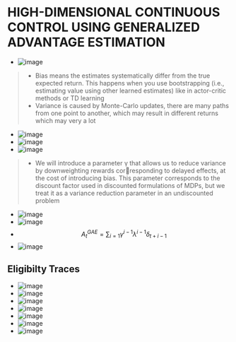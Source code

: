 # HIGH-DIMENSIONAL CONTINUOUS CONTROL USING GENERALIZED ADVANTAGE ESTIMATION

* ![image](https://github.com/user-attachments/assets/d282198f-edfe-4a8a-b980-d900c4524f3d)

> * Bias means the estimates systematically differ from the true expected return. 
This happens when you use bootstrapping (i.e., estimating value using other learned estimates) 
like in actor-critic methods or TD learning
> * Variance is caused by Monte-Carlo updates, there are many paths from one point to another, which may result in different returns which may very a lot

* ![image](https://github.com/user-attachments/assets/54e43f5d-3a4a-4ce8-a4ea-67a7d12b4a07)
* ![image](https://github.com/user-attachments/assets/ae71380b-182e-49dd-8601-37c78ad4695e)
* ![image](https://github.com/user-attachments/assets/6fcb5a20-5628-4f6a-a644-32f63a5054e4)
> * We will introduce a parameter γ that allows us to reduce variance by downweighting rewards corresponding to delayed effects, at the cost of introducing bias. This parameter corresponds to the
discount factor used in discounted formulations of MDPs, but we treat it as a variance reduction
parameter in an undiscounted problem 
* ![image](https://github.com/user-attachments/assets/ffa75b79-6e0a-4f24-9855-77cb8b068b8c)
* ![image](https://github.com/user-attachments/assets/4ae88482-633d-4c57-9ac9-66a06daa0ec9)
* $$A^{GAE}_t = \sum_{i=1}\gamma^{i-1}\lambda^{i-1}\delta_{t+i-1}$$
* ![image](https://github.com/user-attachments/assets/0006ad97-79dc-418d-bfc6-510d43c95039)

## Eligibilty Traces
* ![image](https://github.com/user-attachments/assets/b89da5de-b9f7-49fb-82f1-593786f07228)
* ![image](https://github.com/user-attachments/assets/c41f0b8f-27b1-4d80-9f63-9f30947b9d8f)
* ![image](https://github.com/user-attachments/assets/c1ea04d1-a4a5-4654-8163-f81158b21437)
* ![image](https://github.com/user-attachments/assets/eb96d863-c089-4aa4-89c5-34644fa165f6)
* ![image](https://github.com/user-attachments/assets/54d2f8d7-5124-41cb-9aeb-373d3adea156)
* ![image](https://github.com/user-attachments/assets/e02fd2a1-e45f-4e1c-a796-86425bbbb345)
* ![image](https://github.com/user-attachments/assets/ed66fae7-c9df-4654-a98f-b1f4a982b3c2)
